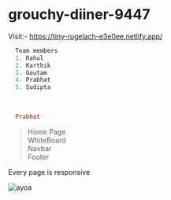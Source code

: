 # grouchy-diiner-9447
Visit:- https://tiny-rugelach-e3e0ee.netlify.app/

```python
  Team members
  1. Rahul
  2. Karthik
  3. Goutam
  4. Prabhat
  5. Sudipta 
```


<br/>
<p>

```ruby
  Prabhat
```

</p>
  
> Home Page <br/>
> WhiteBoard<br/>
> Navbar <br/>
> Footer<br/>

Every page is responsive<br/>

<img src ="https://www.ayoa.com/wp-content/uploads/2020/07/ayoa_procomputer2.png" alt="ayoa"/>


